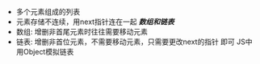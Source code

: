 - 多个元素组成的列表
- 元素存储不连续，用next指针连在一起
***数组和链表***
- 数组: 增删非首尾元素时往往需要移动元素
- 链表: 增删非首位元素，不需要移动元素，只需要更改next的指针 即可
JS中用Object模拟链表